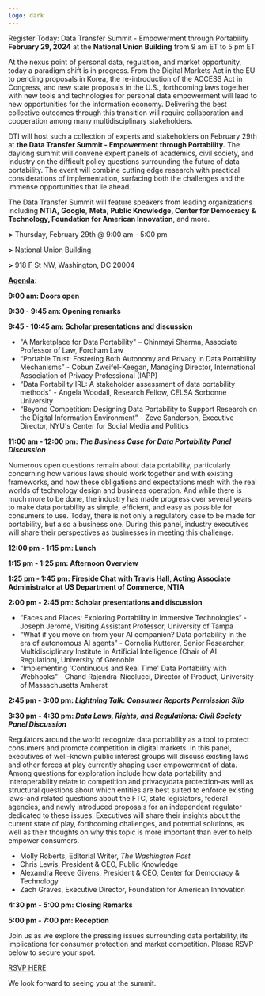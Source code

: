 ```yaml
---
logo: dark
---
```


Register Today: Data Transfer Summit - Empowerment through Portability \
**February 29, 2024** at the **National Union Building** from 9 am ET to 5 pm ET

At the nexus point of personal data, regulation, and market opportunity, today a paradigm shift is in progress. From the Digital Markets Act in the EU to pending proposals in Korea, the re-introduction of the ACCESS Act in Congress, and new state proposals in the U.S., forthcoming laws together with new tools and technologies for personal data empowerment will lead to new opportunities for the information economy. Delivering the best collective outcomes through this transition will require collaboration and cooperation among many multidisciplinary stakeholders.

DTI will host such a collection of experts and stakeholders on February 29th at **the Data Transfer Summit - Empowerment through Portability.** The daylong summit  will convene expert panels of academics, civil society, and industry on the difficult policy questions surrounding the future of data portability. The event will combine cutting edge research with practical considerations of implementation, surfacing both the challenges and the immense opportunities that lie ahead.

The Data Transfer Summit will feature speakers from leading organizations including **NTIA,** **Google**, **Meta**, **Public Knowledge, Center for Democracy & Technology, Foundation for American Innovation**, and more.

**>**  Thursday, February 29th @ 9:00 am - 5:00 pm

**>**  National Union Building

**>**  918 F St NW, Washington, DC 20004

**<span style="text-decoration:underline;">Agenda</span>**:

**9:00 am: Doors open**

**9:30 - 9:45 am: Opening remarks**

**9:45 - 10:45 am: Scholar presentations and discussion**

* "A Marketplace for Data Portability" – Chinmayi Sharma, Associate Professor of Law, Fordham Law
* “Portable Trust: Fostering Both Autonomy and Privacy in Data Portability Mechanisms” - Cobun Zweifel-Keegan, Managing Director, International Association of Privacy Professional (IAPP)
* “Data Portability IRL: A stakeholder assessment of data portability methods” -  Angela Woodall, Research Fellow, CELSA Sorbonne University
* “Beyond Competition: Designing Data Portability to Support Research on the Digital Information Environment” - Zeve Sanderson, Executive Director, NYU's Center for Social Media and Politics

**11:00 am - 12:00 pm: _The Business Case for Data Portability Panel Discussion_**

Numerous open questions remain about data portability, particularly concerning how various laws should work together and with existing frameworks, and how these obligations and expectations mesh with the real worlds of technology design and business operation. And while there is much more to be done, the industry has made progress over several years to make data portability as simple, efficient, and easy as possible for consumers to use. Today, there is not only a regulatory case to be made for portability, but also a business one. During this panel, industry executives will share their perspectives as businesses in meeting this challenge. 

**12:00 pm - 1:15 pm: Lunch**

**1:15 pm - 1:25 pm: Afternoon Overview**

**1:25 pm - 1:45 pm: Fireside Chat with Travis Hall, Acting Associate Administrator at US Department of Commerce, NTIA**

**2:00 pm - 2:45 pm: Scholar presentations and discussion**

* “Faces and Places: Exploring Portability in Immersive Technologies“ - Joseph Jerome, Visiting Assistant Professor, University of Tampa
* “What if you move on from your AI companion? Data portability in the era of autonomous AI agents” - Cornelia Kutterer, Senior Researcher, Multidisciplinary Institute in Artificial Intelligence (Chair of AI Regulation), University of Grenoble
* “Implementing 'Continuous and Real Time' Data Portability with Webhooks” - Chand Rajendra-Nicolucci, Director of Product, University of Massachusetts Amherst

**2:45 pm - 3:00 pm: _Lightning Talk: Consumer Reports Permission Slip_**

**3:30 pm - 4:30 pm: _Data Laws, Rights, and Regulations: Civil Society Panel Discussion_**

Regulators around the world recognize data portability as a tool to protect consumers and promote competition in digital markets. In this panel, executives of well-known public interest groups will discuss existing laws and other forces at play currently shaping user empowerment of data. Among questions for exploration include how data portability and interoperability relate to competition and privacy/data protection–as well as structural questions about which entities are best suited to enforce existing laws–and related questions about the FTC, state legislators, federal agencies, and newly introduced proposals for an independent regulator dedicated to these issues. Executives will share their insights about the current state of play, forthcoming challenges, and potential solutions, as well as their thoughts on why this topic is more important than ever to help empower consumers. 

* Molly Roberts, Editorial Writer, _The Washington Post_
* Chris Lewis, President & CEO, Public Knowledge
* Alexandra Reeve Givens, President & CEO, Center for Democracy & Technology 
* Zach Graves, Executive Director, Foundation for American Innovation 

**4:30 pm - 5:00 pm: Closing Remarks**

**5:00 pm - 7:00 pm: Reception**

Join us as we explore the pressing issues surrounding data portability, its implications for consumer protection and market competition. Please RSVP below to secure your spot.

[RSVP HERE](https://dtinit.org/docs/feb29summit.html) 

We look forward to seeing you at the summit.
